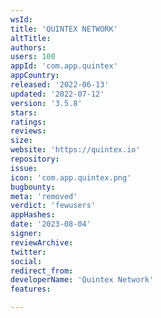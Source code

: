 ```yaml
---
wsId: 
title: 'QUINTEX NETWORK'
altTitle: 
authors: 
users: 100
appId: 'com.app.quintex'
appCountry: 
released: '2022-06-13'
updated: '2022-07-12'
version: '3.5.8'
stars: 
ratings: 
reviews: 
size: 
website: 'https://quintex.io'
repository: 
issue: 
icon: 'com.app.quintex.png'
bugbounty: 
meta: 'removed'
verdict: 'fewusers'
appHashes: 
date: '2023-08-04'
signer: 
reviewArchive: 
twitter: 
social: 
redirect_from: 
developerName: 'Quintex Network'
features: 

---
```


